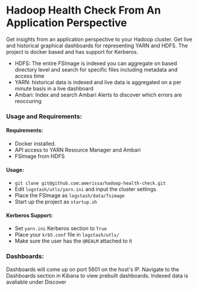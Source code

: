 # Hadoop Health Check From An Application Perspective
Get insights from an application perspective to your Hadoop cluster. Get live and historical graphical dashboards for representing YARN and HDFS. The project is docker based and has support for Kerberos.
  - HDFS: The entire FSImage is indexed you can aggregate on based directory level and search for specific files including metadata and access time
  - YARN: historical data is indexed and live data is aggregated on a per minute basis in a live dashboard
  - Ambari: Index and search Ambari Alerts to discover which errors are reoccuring


### Usage and Requirements:
#### Requirements:
  - Docker installed.
  - API access to YARN Resource Manager and Ambari
  - FSImage from HDFS

#### Usage:
  - `git clone git@github.com:amerissa/hadoop-health-check.git`
  - Edit `logstash/utls/yarn.ini` and input the cluster settings
  - Place the FSImage as `logstash/data/fsimage`
  - Start up the project as `startup.sh`

#### Kerberos Support:
  - Set `yarn.ini` Kerberos section to `True`
  - Place your `krb5.conf` file in `logstash/utls/`
  - Make sure the user has the `@REALM` attached to it

### Dashboards:
Dashboards will come up on port 5601 on the host's IP. Navigate to the Dashboards section in Kibana to view prebuilt dashboards. Indexed data is avaliable under Discover
